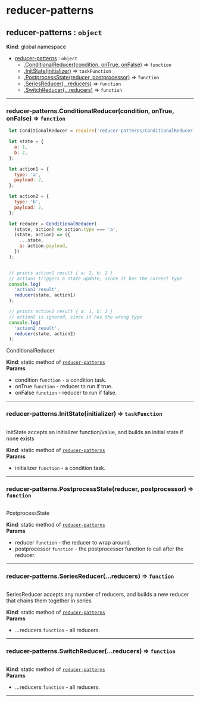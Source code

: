 # reducer-patterns

<a name="reducer-patterns"></a>

## reducer-patterns : <code>object</code>
**Kind**: global namespace  

* [reducer-patterns](#reducer-patterns) : <code>object</code>
    * [.ConditionalReducer(condition, onTrue, onFalse)](#reducer-patterns.ConditionalReducer) ⇒ <code>function</code>
    * [.InitState(initializer)](#reducer-patterns.InitState) ⇒ <code>taskFunction</code>
    * [.PostprocessState(reducer, postprocessor)](#reducer-patterns.PostprocessState) ⇒ <code>function</code>
    * [.SeriesReducer(...reducers)](#reducer-patterns.SeriesReducer) ⇒ <code>function</code>
    * [.SwitchReducer(...reducers)](#reducer-patterns.SwitchReducer) ⇒ <code>function</code>


* * *

<a name="reducer-patterns.ConditionalReducer"></a>

### reducer-patterns.ConditionalReducer(condition, onTrue, onFalse) ⇒ <code>function</code>
```javascript
 let ConditionalReducer = require('reducer-patterns/ConditionalReducer');

 let state = {
   a: 1,
   b: 2,
 };

 let action1 = {
   type: 'a',
   payload: 2,
 };

 let action2 = {
   type: 'b',
   payload: 2,
 };

 let reducer = ConditionalReducer(
   (state, action) => action.type === 'a',
   (state, action) => ({
     ...state,
     a: action.payload,
   })
 );


 // prints action1 result { a: 2, b: 2 }
 // action1 triggers a state update, since it has the correct type
 console.log(
   'action1 result',
   reducer(state, action1)
 );

 // prints action2 result { a: 1, b: 2 }
 // action2 is ignored, since it has the wrong type
 console.log(
   'action2 result',
   reducer(state, action2)
 );

```
ConditionalReducer

**Kind**: static method of [<code>reducer-patterns</code>](#reducer-patterns)  
**Params**

- condition <code>function</code> - a condition task.
- onTrue <code>function</code> - reducer to run if true.
- onFalse <code>function</code> - reducer to run if false.


* * *

<a name="reducer-patterns.InitState"></a>

### reducer-patterns.InitState(initializer) ⇒ <code>taskFunction</code>
```javascript
```
InitState accepts an initializer function/value,
and builds an initial state if none exists

**Kind**: static method of [<code>reducer-patterns</code>](#reducer-patterns)  
**Params**

- initializer <code>function</code> - a condition task.


* * *

<a name="reducer-patterns.PostprocessState"></a>

### reducer-patterns.PostprocessState(reducer, postprocessor) ⇒ <code>function</code>
```javascript
```
PostprocessState

**Kind**: static method of [<code>reducer-patterns</code>](#reducer-patterns)  
**Params**

- reducer <code>function</code> - the reducer to wrap around.
- postprocessor <code>function</code> - the postprocessor function to call after the reducer.


* * *

<a name="reducer-patterns.SeriesReducer"></a>

### reducer-patterns.SeriesReducer(...reducers) ⇒ <code>function</code>
```javascript
```
SeriesReducer accepts any  number of reducers,
and builds a new reducer that chains them together in series

**Kind**: static method of [<code>reducer-patterns</code>](#reducer-patterns)  
**Params**

- ...reducers <code>function</code> - all reducers.


* * *

<a name="reducer-patterns.SwitchReducer"></a>

### reducer-patterns.SwitchReducer(...reducers) ⇒ <code>function</code>
```javascript
```

**Kind**: static method of [<code>reducer-patterns</code>](#reducer-patterns)  
**Params**

- ...reducers <code>function</code> - all reducers.


* * *

